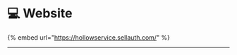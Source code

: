# 💻 Website

{% embed url="https://hollowservice.sellauth.com/" %}

***

<figure><img src="../.gitbook/assets/HOLLOW BANNIERE.gif" alt=""><figcaption></figcaption></figure>
